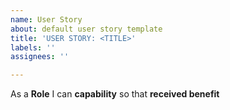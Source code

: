 ```yaml
---
name: User Story
about: default user story template
title: 'USER STORY: <TITLE>'
labels: ''
assignees: ''

---
```


As a **Role** I can **capability** so that **received benefit**
